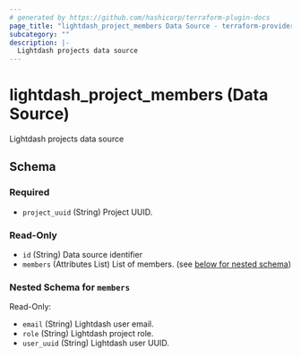 ```yaml
---
# generated by https://github.com/hashicorp/terraform-plugin-docs
page_title: "lightdash_project_members Data Source - terraform-provider-lightdash"
subcategory: ""
description: |-
  Lightdash projects data source
---
```


# lightdash_project_members (Data Source)

Lightdash projects data source



<!-- schema generated by tfplugindocs -->
## Schema

### Required

- `project_uuid` (String) Project UUID.

### Read-Only

- `id` (String) Data source identifier
- `members` (Attributes List) List of members. (see [below for nested schema](#nestedatt--members))

<a id="nestedatt--members"></a>
### Nested Schema for `members`

Read-Only:

- `email` (String) Lightdash user email.
- `role` (String) Lightdash project role.
- `user_uuid` (String) Lightdash user UUID.
